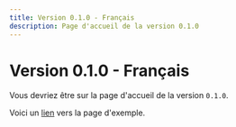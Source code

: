 ```yaml
---
title: Version 0.1.0 - Français
description: Page d'accueil de la version 0.1.0
---
```


# Version 0.1.0 - Français

Vous devriez être sur la page d'accueil de la version `0.1.0`.

Voici un [lien](./example.md) vers la page d'exemple.
